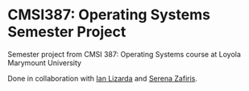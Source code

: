 # CMSI387: Operating Systems Semester Project
Semester project from CMSI 387: Operating Systems course at Loyola Marymount University

Done in collaboration with [Ian Lizarda](https://github.com/ianlizzo) and [Serena Zafiris](https://github.com/szafiris).

